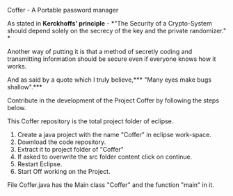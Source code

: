 Coffer - A Portable password manager 

As stated in **Kerckhoffs' principle** - *"The Security of a Crypto-System should depend solely on the  secrecy of the key and the private randomizer."
*

Another way of putting it is that a method of secretly coding and transmitting information should be secure even if everyone knows how it works.

And as said by a quote which I truly believe,*** "Many eyes make bugs shallow".***

Contribute in the development of the Project Coffer by following the steps below.

This Coffer repository is the total project folder of eclipse.

1. Create a java project with the name "Coffer" in eclipse work-space.
2. Download the code repository.
3. Extract it to project folder of  "Coffer"
4. If asked to overwrite the src folder content click on continue.
5. Restart Eclipse.
6. Start Off working on the Project.

File Coffer.java has the Main class "Coffer" and the function "main" in it.